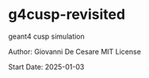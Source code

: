 # g4cusp-revisited
geant4 cusp simulation

Author: Giovanni De Cesare
MIT License

Start Date: 2025-01-03  
